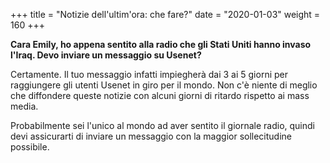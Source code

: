 +++
title = "Notizie dell'ultim'ora: che fare?"
date = "2020-01-03"
weight = 160
+++

__Cara Emily, ho appena sentito alla radio che gli Stati Uniti hanno invaso l'Iraq. Devo inviare un messaggio su Usenet?__

Certamente. Il tuo messaggio infatti impiegherà dai 3 ai 5 giorni per raggiungere gli utenti Usenet in giro per il mondo. Non c'è niente di meglio che diffondere queste notizie con alcuni giorni di ritardo rispetto ai mass media.

Probabilmente sei l'unico al mondo ad aver sentito il giornale radio, quindi devi assicurarti di inviare un messaggio con la maggior sollecitudine possibile.
